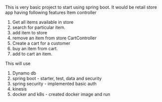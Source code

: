 This is very basic project to start using spring boot.
It would be retail store app having following features
Item controller
1. Get all items available in store
2. search for particular item.
3. add item to store
4. remove an item from store
CartController
5. Create a cart for a customer
6. buy an item from cart.
6. add to cart an item.


This will use
1. Dynamo db
2. spring boot - starter, test, data and security
3. spring security - implemented basic auth
4. kinesis
5. docker and k8s - created docker image and run